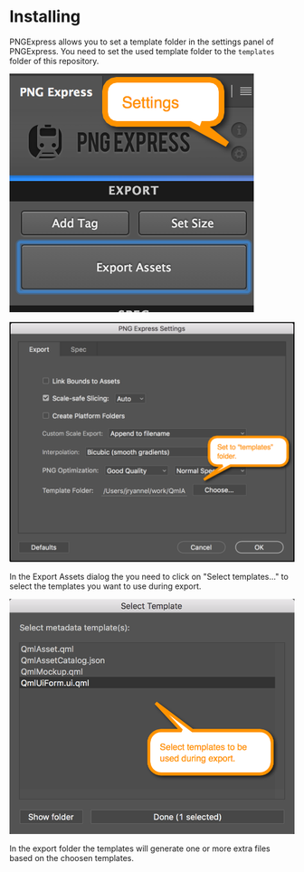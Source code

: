 # Installing

PNGExpress allows you to set a template folder in the settings panel of PNGExpress. You need to set the used template folder to the `templates` folder of this repository.

![dial frame](settings.png "PNGExpress settings")

![dial frame](templates_folder.png "PNGExpress set templates folder")

In the Export Assets dialog the you need to click on "Select templates..." to select the templates you want to use during export.

![dial frame](select_templates.png "Select Templates")

In the export folder the templates will generate one or more extra files based on the choosen templates.
